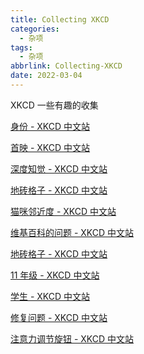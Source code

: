 ```yaml
---
title: Collecting XKCD
categories:
  - 杂项
tags:
  - 杂项
abbrlink: Collecting-XKCD
date: 2022-03-04
---
```


XKCD 一些有趣的收集

<!-- more -->

[身份 - XKCD 中文站](https://xkcd.in/comic?lg=cn&id=1121)

[首映 - XKCD 中文站](https://xkcd.in/comic?lg=cn&id=1111)

[深度知觉 - XKCD 中文站](https://xkcd.in/comic?lg=cn&id=941)

[地砖格子 - XKCD 中文站](https://xkcd.in/comic?lg=cn&id=245)

[猫咪邻近度 - XKCD 中文站](https://xkcd.in/comic?lg=cn&id=231)

[维基百科的问题 - XKCD 中文站](https://xkcd.in/comic?lg=cn&id=214)

[地砖格子 - XKCD 中文站](https://xkcd.in/comic?lg=cn&id=245)

[11 年级 - XKCD 中文站](https://xkcd.in/comic?lg=cn&id=519)

[学生 - XKCD 中文站](https://xkcd.in/comic?lg=cn&id=557)

[修复问题 - XKCD 中文站](https://xkcd.in/comic?lg=cn&id=1739)

[注意力调节旋钮 - XKCD 中文站](https://xkcd.in/comic?lg=cn&id=1796)
